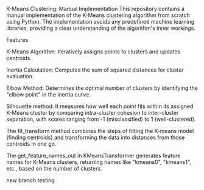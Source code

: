 K-Means Clustering: Manual Implementation
This repository contains a manual implementation of the K-Means clustering algorithm from scratch using Python. The implementation avoids any predefined machine learning libraries, providing a clear understanding of the algorithm's inner workings.

Features

K-Means Algorithm: Iteratively assigns points to clusters and updates centroids.

Inertia Calculation: Computes the sum of squared distances for cluster evaluation.

Elbow Method: Determines the optimal number of clusters by identifying the "elbow point" in the inertia curve.

Silhouette method: It measures how well each point fits within its assigned K-Means cluster by comparing intra-cluster cohesion to inter-cluster separation, with scores ranging from -1 (misclassified) to 1 (well-clustered).

The fit_transform method combines the steps of fitting the K-means model (finding centroids) and transforming the data into distances from those centroids in one go.

The get_feature_names_out in KMeansTransformer generates feature names for K-Means clusters, returning names like "kmeans0", "kmeans1", etc., based on the number of clusters. 

new branch
testing
